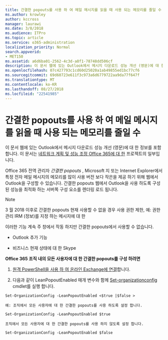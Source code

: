 ```yaml
---
title: 간결한 popouts를 사용 하 여 메일 메시지를 읽을 때 사용 되는 메모리를 줄일 수
ms.author: krowley
author: kccross
manager: laurawi
ms.date: 3/8/2018
ms.audience: ITPro
ms.topic: article
ms.service: o365-administration
localization_priority: Normal
search.appverid:
- MET150
ms.assetid: a6d6ba01-2562-4c3d-a8f1-78748dd506cf
description: 이 문서 웹에 있는 Outlook에서 메시지 다운로드 성능 개선 (영문)에 대 한 정보를 포함 합니다.
ms.openlocfilehash: 07c427793c1cd60d25020a1ab49855ed1bc77cf6
ms.sourcegitcommit: 69d60723e611f3c973a6d6779722aa9da77f647f
ms.translationtype: MT
ms.contentlocale: ko-KR
ms.lasthandoff: 08/27/2018
ms.locfileid: "22541985"
---
```

# <a name="use-lean-popouts-to-reduce-memory-used-when-reading-mail-messages"></a>간결한 popouts를 사용 하 여 메일 메시지를 읽을 때 사용 되는 메모리를 줄일 수

이 문서 웹에 있는 Outlook에서 메시지 다운로드 성능 개선 (영문)에 대 한 정보를 포함 합니다. 이 문서는 [네트워크 계획 및 성능 조정 Office 365에 대 한](https://aka.ms/tune) 프로젝트의 일부입니다.
   
Office 365 전역 관리자 *간결한 popouts* , Microsoft 지 또는 Internet Explorer에서 특정 전자 메일 메시지의 메모리를 많이 사용 버전 보다 작은을 제공 하기 위해 웹에서 Outlook을 구성할 수 있습니다. 간결한 popouts 웹에서 Outlook을 사용 하도록 구성 된 성능을 최적화 하는 서버쪽 구성 요소를 렌더링 로드 됩니다. 
  
> [!NOTE]
> 3 월 2018 이후로 간결한 popouts 현재 사용할 수 없을 경우 사용 권한 제한, 예: 권한 관리 IRM (정보)를 지정 하는 메시지에 대 한 
  
이러한 기능 계속 주 창에서 작동 하지만 간결한 popouts에서 사용할 수 없습니다.
  
- Outlook 추가 기능
    
- 비즈니스 현재 상태에 대 한 Skype
    
 **Office 365 조직 내의 모든 사용자에 대 한 간결한 popouts를 구성 하려면**
  
1. [원격 PowerShell을 사용 하 여 온라인 Exchange에 연결](http://technet.microsoft.com/library/jj984289%28v=exchg.150%29.aspx )합니다.
    
2. 다음과 같이 LeanPopoutEnabled 매개 변수와 함께 [Set-organizationconfig](https://technet.microsoft.com/library/aa997443%28v=exchg.160%29.aspx) cmdlet를 실행 합니다. 
    
  ```
  Set-OrganizationConfig -LeanPopoutEnabled <$true |$false >
  ```

    예: 조직에서 모든 사용자에 대 한 간결한 popouts를 사용 하도록 설정 합니다.
    
  ```
  Set-OrganizationConfig -LeanPopoutEnabled $true
  ```

    조직에서 모든 사용자에 대 한 간결한 popouts를 사용 하지 않도록 설정 합니다.
    
  ```
  Set-OrganizationConfig -LeanPopoutEnabled $false
  ```


